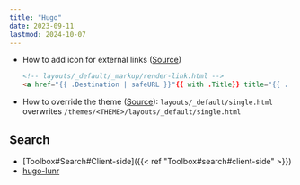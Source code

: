 ```yaml
---
title: "Hugo"
date: 2023-09-11
lastmod: 2024-10-07
---
```

- How to add icon for external links ([Source](https://www.jayeless.net/2021/08/hugo-mark-external-links.html))
	```html
	<!-- layouts/_default/_markup/render-link.html -->
	<a href="{{ .Destination | safeURL }}"{{ with .Title}} title="{{ . }}"{{ end }}>{{ .Text | safeHTML }}{{ if strings.HasPrefix .Destination "http" }} <i class="fa fa-external-link" aria-hidden="true"></i>{{ end }}</a>
	```
- How to override the theme ([Source](https://gohugobrasil.netlify.app/themes/customizing/#override-template-files)): `layouts/_default/single.html` overwrites `/themes/<THEME>/layouts/_default/single.html`

## Search
- [Toolbox#Search#Client-side]({{< ref "Toolbox#search#client-side" >}})
- [hugo-lunr](https://github.com/dgrigg/hugo-lunr)
